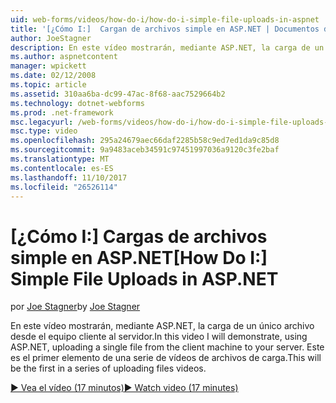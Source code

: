 ```yaml
---
uid: web-forms/videos/how-do-i/how-do-i-simple-file-uploads-in-aspnet
title: '[¿Cómo I:]  Cargan de archivos simple en ASP.NET | Documentos de Microsoft'
author: JoeStagner
description: En este vídeo mostrarán, mediante ASP.NET, la carga de un único archivo desde el equipo cliente al servidor. Será el primer elemento de una serie de carga...
ms.author: aspnetcontent
manager: wpickett
ms.date: 02/12/2008
ms.topic: article
ms.assetid: 310aa6ba-dc99-47ac-8f68-aac7529664b2
ms.technology: dotnet-webforms
ms.prod: .net-framework
msc.legacyurl: /web-forms/videos/how-do-i/how-do-i-simple-file-uploads-in-aspnet
msc.type: video
ms.openlocfilehash: 295a24679aec66daf2285b58c9ed7ed1da9c85d8
ms.sourcegitcommit: 9a9483aceb34591c97451997036a9120c3fe2baf
ms.translationtype: MT
ms.contentlocale: es-ES
ms.lasthandoff: 11/10/2017
ms.locfileid: "26526114"
---
```

<a name="how-do-i--simple-file-uploads-in-aspnet"></a><span data-ttu-id="1cb71-104">[¿Cómo I:]  Cargas de archivos simple en ASP.NET</span><span class="sxs-lookup"><span data-stu-id="1cb71-104">[How Do I:]  Simple File Uploads in ASP.NET</span></span>
====================
<span data-ttu-id="1cb71-105">por [Joe Stagner](https://github.com/JoeStagner)</span><span class="sxs-lookup"><span data-stu-id="1cb71-105">by [Joe Stagner](https://github.com/JoeStagner)</span></span>

<span data-ttu-id="1cb71-106">En este vídeo mostrarán, mediante ASP.NET, la carga de un único archivo desde el equipo cliente al servidor.</span><span class="sxs-lookup"><span data-stu-id="1cb71-106">In this video I will demonstrate, using ASP.NET, uploading a single file from the client machine to your server.</span></span> <span data-ttu-id="1cb71-107">Este es el primer elemento de una serie de vídeos de archivos de carga.</span><span class="sxs-lookup"><span data-stu-id="1cb71-107">This will be the first in a series of uploading files videos.</span></span>

[<span data-ttu-id="1cb71-108">&#9654; Vea el vídeo (17 minutos)</span><span class="sxs-lookup"><span data-stu-id="1cb71-108">&#9654; Watch video (17 minutes)</span></span>](https://channel9.msdn.com/Blogs/ASP-NET-Site-Videos/how-do-i-simple-file-uploads-in-aspnet)
